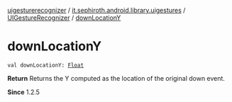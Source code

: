 [uigesturerecognizer](../../index.md) / [it.sephiroth.android.library.uigestures](../index.md) / [UIGestureRecognizer](index.md) / [downLocationY](./down-location-y.md)

# downLocationY

`val downLocationY: `[`Float`](https://kotlinlang.org/api/latest/jvm/stdlib/kotlin/-float/index.html)

**Return**
Returns the Y computed as the location of the original down event.

**Since**
1.2.5

